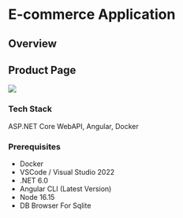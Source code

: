 # E-commerce Application

## Overview
## Product Page
![](https://github.com/milanrathod/skinet/blob/main/client/src/assets/gif/Products.gif)

### Tech Stack
ASP.NET Core WebAPI, Angular, Docker

### Prerequisites
- Docker
- VSCode / Visual Studio 2022
- .NET 6.0
- Angular CLI (Latest Version)
- Node 16.15
- DB Browser For Sqlite

